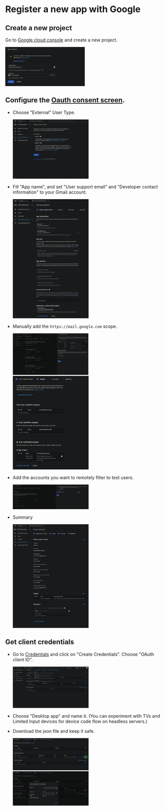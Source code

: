 # Register a new app with Google

## Create a new project

Go to [Google cloud console](https://console.cloud.google.com/projectcreate) and
create a new project.


<img src="./google_cloud_console_new_project.png" alt="https://console.cloud.google.com/projectcreate" width="50%"/>


## Configure the [Oauth consent screen](https://console.cloud.google.com/apis/credentials/consent).

- Choose "External" User Type.

    <img src="./google_cloud_console_oauth_consent_screen_1.png" alt="https://console.cloud.google.com/apis/credentials/consent" width="50%"/>

- Fill "App name", and set "User support email" and "Developer contact information" to your Gmail account.

    <img src="./google_cloud_console_oauth_consent_screen_2.png" alt="https://console.cloud.google.com/apis/credentials/consent/edit;newAppInternalUser=false" width="50%"/>

- Manually add the `https://mail.google.com` scope.

    <img src="./google_cloud_console_oauth_consent_screen_3.png" alt="scopes added" width="50%"/>

    <img src="./google_cloud_console_oauth_consent_screen_4.png" alt="scopes added" width="50%"/>

- Add the accounts you want to remotely filter to test users.

    <img src="./google_cloud_console_oauth_consent_screen_5.png" alt="scopes added" width="50%"/>

- Summary

    <img src="./google_cloud_console_oauth_consent_screen_6.png" alt="summary" width="50%"/>


## Get client credentials

- Go to [Credentials](https://console.cloud.google.com/apis/credentials) and
    click on "Create Credentials". Choose "OAuth client ID".

    <img src="./google_cloud_create_credentials_1.png" alt="create credentials" width="50%"/>

- Choose "Desktop app" and name it. (You can experiment with TVs and Limited
    Input devices for device code flow on headless servers.)

- Download the json file and keep it safe.

    <img src="./google_cloud_create_credentials_2.png" alt="create credentials" width="50%"/>

    <img src="./google_cloud_create_credentials_3.png" alt="create credentials" width="50%"/>
